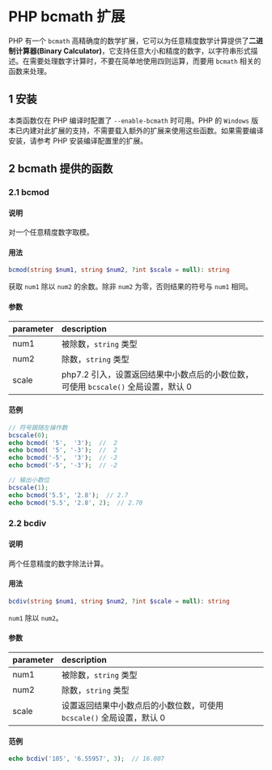 # PHP bcmath 扩展

PHP 有一个 `bcmath` 高精确度的数学扩展，它可以为任意精度数学计算提供了**二进制计算器(Binary Calculator)**，它支持任意大小和精度的数字，以字符串形式描述。在需要处理数字计算时，不要在简单地使用四则运算，而要用 `bcmath` 相关的函数来处理。

## 1 安装

本类函数仅在 PHP 编译时配置了 `--enable-bcmath` 时可用。PHP 的 `Windows` 版本已内建对此扩展的支持，不需要载入额外的扩展来使用这些函数。如果需要编译安装，请参考 PHP 安装编译配置里的扩展。

## 2 bcmath 提供的函数

### 2.1 bcmod 

#### 说明

对一个任意精度数字取模。

#### 用法

```php
bcmod(string $num1, string $num2, ?int $scale = null): string
```

获取 `num1` 除以 `num2` 的余数。除非 `num2` 为零，否则结果的符号与 `num1` 相同。

#### 参数

| parameter | description |
| :-- | :-- |
| num1 | 被除数，`string` 类型 |
| num2 | 除数，`string` 类型 |
| scale | php7.2 引入，设置返回结果中小数点后的小数位数，可使用 `bcscale()` 全局设置，默认 0 |

#### 范例

```php
// 符号跟随左操作数
bcscale(0);
echo bcmod( '5',  '3');  //  2
echo bcmod( '5', '-3');  //  2
echo bcmod('-5',  '3');  // -2
echo bcmod('-5', '-3');  // -2

// 输出小数位
bcscale(1);
echo bcmod('5.5', '2.8');  // 2.7
echo bcmod('5.5', '2.8', 2);  // 2.70
```

### 2.2 bcdiv

#### 说明

两个任意精度的数字除法计算。

#### 用法

```php
bcdiv(string $num1, string $num2, ?int $scale = null): string
```

`num1` 除以 `num2`。

#### 参数

| parameter | description |
| :-- | :-- |
| num1 | 被除数，`string` 类型 |
| num2 | 除数，`string` 类型 |
| scale | 设置返回结果中小数点后的小数位数，可使用 `bcscale()` 全局设置，默认 0 |

#### 范例

```php
echo bcdiv('105', '6.55957', 3);  // 16.007
```